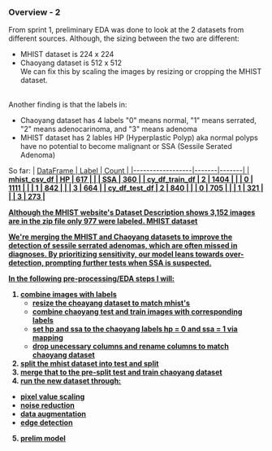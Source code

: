 ### Overview - 2
From sprint 1, preliminary EDA was done to look at the 2 datasets from different sources. Although, the sizing between the two are different:
- MHIST dataset is 224 x 224
- Chaoyang dataset is 512 x 512
<br> We can fix this by scaling the images by resizing or cropping the MHIST dataset. 

<br> Another finding is that the labels in:
- Chaoyang dataset has 4 labels "0" means normal, "1" means serrated, "2" means adenocarinoma, and "3" means adenoma 
- MHIST dataset has 2 lables HP (Hyperplastic Polyp) aka normal polyps have no potential to become malignant or SSA (Sessile Serated Adenoma)

So far: 
| <u>DataFrame        | <u>Label | <u>Count |
|------------------|-------|-------|
| <b>mhist_csv_df     | HP    | 617   |
|                  | SSA   | 360   |
| <b>cy_df_train_df   | 2     | 1404  |
|                  | 0     | 1111  |
|                  | 1     | 842   |
|                  | 3     | 664   |
| <b>cy_df_test_df    | 2     | 840   |
|                  | 0     | 705   |
|                  | 1     | 321   |
|                  | 3     | 273   |

Although the MHIST website's Dataset Description shows 3,152 images are in the zip file only 977 were labeled. [MHIST dataset]()

We're merging the MHIST and Chaoyang datasets to improve the detection of sessile serrated adenomas, which are often missed in diagnoses. By prioritizing sensitivity, our model leans towards over-detection, prompting further tests when SSA is suspected. 

In the following pre-processing/EDA steps I will:
1. [combine images with labels](#1-combine-images-with-labels-with-the-image-datasets)
    - resize the choayang dataset to match mhist's
    - combine chaoyang test and train images with corresponding labels
    - set hp and ssa to the chaoyang labels hp = 0 and ssa = 1 via mapping
    - drop unecessary columns and rename columns to match chaoyang dataset
2. [split the mhist dataset into test and split](#3-split-the-mhist-dataset-into-test-and-split)
3. [merge that to the pre-split test and train chaoyang dataset ](#4-merge-mhist-testsplit-to-pre-split-test-and-train-chaoyang-dataset-repsectively)
4. [run the new dataset through:](#5-run-the-combined-test-and-trained-datasets-through)
- pixel value scaling
- noise reduction
- data augmentation 
- edge detection
5. [prelim model](#baseline-model---simple-neural-network)